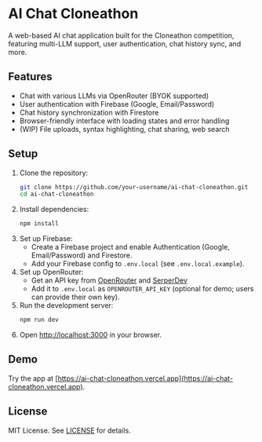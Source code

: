 # AI Chat Cloneathon

A web-based AI chat application built for the Cloneathon competition, featuring multi-LLM support, user authentication, chat history sync, and more.

## Features
- Chat with various LLMs via OpenRouter (BYOK supported)
- User authentication with Firebase (Google, Email/Password)
- Chat history synchronization with Firestore
- Browser-friendly interface with loading states and error handling
- (WIP) File uploads, syntax highlighting, chat sharing, web search

## Setup
1. Clone the repository:
   ```bash
   git clone https://github.com/your-username/ai-chat-cloneathon.git
   cd ai-chat-cloneathon
   ```
2. Install dependencies:
   ```bash
   npm install
   ```
3. Set up Firebase:
   - Create a Firebase project and enable Authentication (Google, Email/Password) and Firestore.
   - Add your Firebase config to `.env.local` (see `.env.local.example`).
4. Set up OpenRouter:
   - Get an API key from [OpenRouter](https://openrouter.ai/) and [SerperDev](https://serper.dev/)
   - Add it to `.env.local` as `OPENROUTER_API_KEY` (optional for demo; users can provide their own key).
5. Run the development server:
   ```bash
   npm run dev
   ```
6. Open [http://localhost:3000](http://localhost:3000) in your browser.

## Demo
Try the app at [https://ai-chat-cloneathon.vercel.app](https://ai-chat-cloneathon.vercel.app).

## License
MIT License. See [LICENSE](LICENSE) for details.
